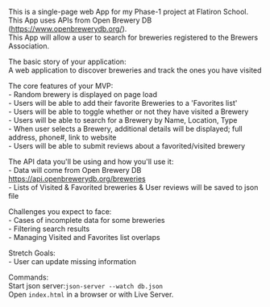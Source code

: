 
This is a single-page web App for my Phase-1 project at Flatiron School.<br>
This App uses APIs from Open Brewery DB (https://www.openbrewerydb.org/).<br>
This App will allow a user to search for breweries registered to the Brewers Association.


The basic story of your application:<br>
    A web application to discover breweries and track the ones you have visited

The core features of your MVP:<br>
    - Random brewery is displayed on page load<br>
    - Users will be able to add their favorite Breweries to a 'Favorites list'<br>
    - Users will be able to toggle whether or not they have visited a Brewery<br>
    - Users will be able to search for a Brewery by Name, Location, Type<br>
    - When user selects a Brewery, additional details will be displayed; full address, phone#, link to website<br>
    - Users will be able to submit reviews about a favorited/visited brewery<br>
    
The API data you'll be using and how you'll use it:<br>
    - Data will come from Open Brewery DB https://api.openbrewerydb.org/breweries<br>
    - Lists of Visited & Favorited breweries & User reviews will be saved to json file<br>

Challenges you expect to face:<br>
    - Cases of incomplete data for some breweries<br>
    - Filtering search results<br>
    - Managing Visited and Favorites list overlaps<br>


Stretch Goals:<br>
    - User can update missing information
    
Commands: <br>
Start json server:`json-server --watch db.json`<br>
Open `index.html` in a browser or with Live Server.
    






